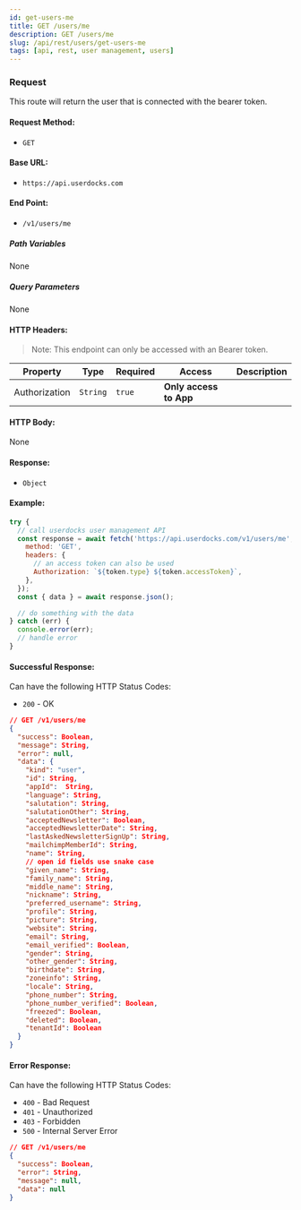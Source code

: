 ```yaml
---
id: get-users-me
title: GET /users/me
description: GET /users/me
slug: /api/rest/users/get-users-me
tags: [api, rest, user management, users]
---
```


### Request

This route will return the user that is connected with the bearer token.

#### Request Method:

- `GET`

#### Base URL:

- `https://api.userdocks.com`

#### End Point:

- `/v1/users/me`

##### Path Variables

None

##### Query Parameters

None

#### HTTP Headers:

> Note: This endpoint can only be accessed with an Bearer token.

| Property      | Type        | Required  | Access                 | Description |
| ------------- | ----------- | --------- | ---------------------- | ----------- |
| Authorization | `String` | `true` | **Only access to App** |             |

#### HTTP Body:

None

#### Response:

- `Object`

#### Example:

```js
try {
  // call userdocks user management API
  const response = await fetch('https://api.userdocks.com/v1/users/me', {
    method: 'GET',
    headers: {
      // an access token can also be used
      Authorization: `${token.type} ${token.accessToken}`,
    },
  });
  const { data } = await response.json();

  // do something with the data
} catch (err) {
  console.error(err);
  // handle error
}
```

#### Successful Response:

Can have the following HTTP Status Codes:

- `200` - OK

```json
// GET /v1/users/me
{
  "success": Boolean,
  "message": String,
  "error": null,
  "data": {
    "kind": "user",
    "id": String,
    "appId":  String,
    "language": String,
    "salutation": String,
    "salutationOther": String,
    "acceptedNewsletter": Boolean,
    "acceptedNewsletterDate": String,
    "lastAskedNewsletterSignUp": String,
    "mailchimpMemberId": String,
    "name": String,
    // open id fields use snake case
    "given_name": String,
    "family_name": String,
    "middle_name": String,
    "nickname": String,
    "preferred_username": String,
    "profile": String,
    "picture": String,
    "website": String,
    "email": String,
    "email_verified": Boolean,
    "gender": String,
    "other_gender": String,
    "birthdate": String,
    "zoneinfo": String,
    "locale": String,
    "phone_number": String,
    "phone_number_verified": Boolean,
    "freezed": Boolean,
    "deleted": Boolean,
    "tenantId": Boolean
  }
}
```

#### Error Response:

Can have the following HTTP Status Codes:

- `400` - Bad Request
- `401` - Unauthorized
- `403` - Forbidden
- `500` - Internal Server Error

```json
// GET /v1/users/me
{
  "success": Boolean,
  "error": String,
  "message": null,
  "data": null
}
```
